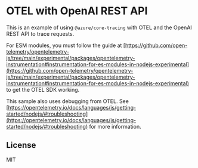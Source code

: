 # OTEL with OpenAI REST API

This is an example of using `@azure/core-tracing` with OTEL and the OpenAI REST API to trace requests.

For ESM modules, you must follow the guide at [https://github.com/open-telemetry/opentelemetry-js/tree/main/experimental/packages/opentelemetry-instrumentation#instrumentation-for-es-modules-in-nodejs-experimental](https://github.com/open-telemetry/opentelemetry-js/tree/main/experimental/packages/opentelemetry-instrumentation#instrumentation-for-es-modules-in-nodejs-experimental) to get the OTEL SDK working.

This sample also uses debugging from OTEL.  See [https://opentelemetry.io/docs/languages/js/getting-started/nodejs/#troubleshooting](https://opentelemetry.io/docs/languages/js/getting-started/nodejs/#troubleshooting) for more information.

## License 

MIT
